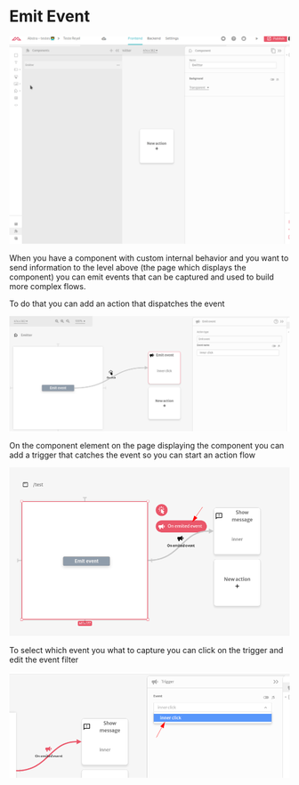 # Emit Event

![](../../../.gitbook/assets/events.gif)

When you have a component with custom internal behavior and you want to send information to the level above (the page which displays the component) you can emit events that can be captured and used to build more complex flows.

To do that you can add an action that dispatches the event

![](<../../../.gitbook/assets/image (48).png>)

On the component element on the page displaying the component you can add a trigger that catches the event so you can start an action flow

![](<../../../.gitbook/assets/image (47).png>)

To select which event you what to capture you can click on the trigger and edit the event filter

![](<../../../.gitbook/assets/image (49).png>)
